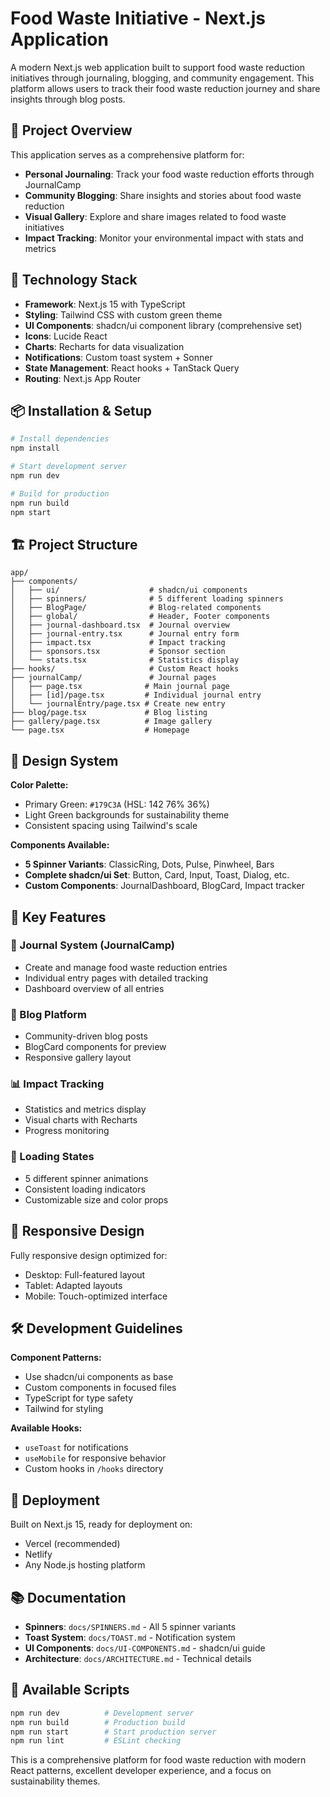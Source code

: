 
# Food Waste Initiative - Next.js Application

A modern Next.js web application built to support food waste reduction initiatives through journaling, blogging, and community engagement. This platform allows users to track their food waste reduction journey and share insights through blog posts.

## 🌱 Project Overview

This application serves as a comprehensive platform for:
- **Personal Journaling**: Track your food waste reduction efforts through JournalCamp
- **Community Blogging**: Share insights and stories about food waste reduction
- **Visual Gallery**: Explore and share images related to food waste initiatives
- **Impact Tracking**: Monitor your environmental impact with stats and metrics

## 🚀 Technology Stack

- **Framework**: Next.js 15 with TypeScript
- **Styling**: Tailwind CSS with custom green theme
- **UI Components**: shadcn/ui component library (comprehensive set)
- **Icons**: Lucide React
- **Charts**: Recharts for data visualization
- **Notifications**: Custom toast system + Sonner
- **State Management**: React hooks + TanStack Query
- **Routing**: Next.js App Router

## 📦 Installation & Setup

```bash
# Install dependencies
npm install

# Start development server
npm run dev

# Build for production
npm run build
npm start
```

## 🏗️ Project Structure

```
app/
├── components/
│   ├── ui/                    # shadcn/ui components
│   ├── spinners/              # 5 different loading spinners
│   ├── BlogPage/              # Blog-related components
│   ├── global/                # Header, Footer components
│   ├── journal-dashboard.tsx  # Journal overview
│   ├── journal-entry.tsx      # Journal entry form
│   ├── impact.tsx             # Impact tracking
│   ├── sponsors.tsx           # Sponsor section
│   └── stats.tsx              # Statistics display
├── hooks/                     # Custom React hooks
├── journalCamp/               # Journal pages
│   ├── page.tsx              # Main journal page
│   ├── [id]/page.tsx         # Individual journal entry
│   └── journalEntry/page.tsx # Create new entry
├── blog/page.tsx             # Blog listing
├── gallery/page.tsx          # Image gallery
└── page.tsx                  # Homepage
```

## 🎨 Design System

**Color Palette:**
- Primary Green: `#179C3A` (HSL: 142 76% 36%)
- Light Green backgrounds for sustainability theme
- Consistent spacing using Tailwind's scale

**Components Available:**
- **5 Spinner Variants**: ClassicRing, Dots, Pulse, Pinwheel, Bars
- **Complete shadcn/ui Set**: Button, Card, Input, Toast, Dialog, etc.
- **Custom Components**: JournalDashboard, BlogCard, Impact tracker

## 🧩 Key Features

### 📝 Journal System (JournalCamp)
- Create and manage food waste reduction entries
- Individual entry pages with detailed tracking
- Dashboard overview of all entries

### 📰 Blog Platform
- Community-driven blog posts
- BlogCard components for preview
- Responsive gallery layout

### 📊 Impact Tracking
- Statistics and metrics display
- Visual charts with Recharts
- Progress monitoring

### 🔄 Loading States
- 5 different spinner animations
- Consistent loading indicators
- Customizable size and color props

## 📱 Responsive Design

Fully responsive design optimized for:
- Desktop: Full-featured layout
- Tablet: Adapted layouts
- Mobile: Touch-optimized interface

## 🛠️ Development Guidelines

**Component Patterns:**
- Use shadcn/ui components as base
- Custom components in focused files
- TypeScript for type safety
- Tailwind for styling

**Available Hooks:**
- `useToast` for notifications
- `useMobile` for responsive behavior
- Custom hooks in `/hooks` directory

## 🚀 Deployment

Built on Next.js 15, ready for deployment on:
- Vercel (recommended)
- Netlify
- Any Node.js hosting platform

## 📚 Documentation

- **Spinners**: `docs/SPINNERS.md` - All 5 spinner variants
- **Toast System**: `docs/TOAST.md` - Notification system
- **UI Components**: `docs/UI-COMPONENTS.md` - shadcn/ui guide
- **Architecture**: `docs/ARCHITECTURE.md` - Technical details

## 🔧 Available Scripts

```bash
npm run dev          # Development server
npm run build        # Production build
npm run start        # Start production server
npm run lint         # ESLint checking
```

This is a comprehensive platform for food waste reduction with modern React patterns, excellent developer experience, and a focus on sustainability themes.
